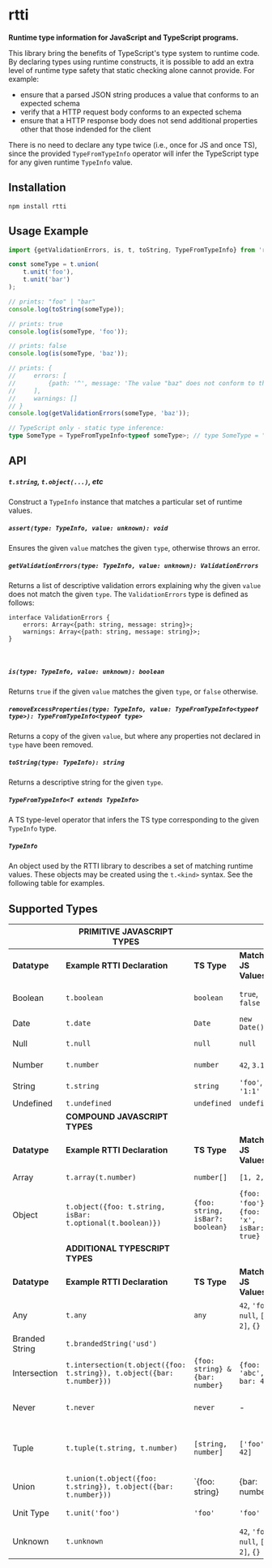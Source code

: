 # rtti

**Runtime type information for JavaScript and TypeScript programs.**

This library bring the benefits of TypeScript's type system to runtime code. By declaring types using runtime constructs, it is possible to add an extra level of runtime type safety that static checking alone cannot provide. For example:
- ensure that a parsed JSON string produces a value that conforms to an expected schema
- verify that a HTTP request body conforms to an expected schema
- ensure that a HTTP response body does not send additional properties other that those indended for the client

There is no need to declare any type twice (i.e., once for JS and once TS), since the provided `TypeFromTypeInfo` operator will infer the TypeScript type for any given runtime `TypeInfo` value.

## Installation

`npm install rtti`

## Usage Example

```ts
import {getValidationErrors, is, t, toString, TypeFromTypeInfo} from 'rtti';

const someType = t.union(
    t.unit('foo'),
    t.unit('bar')
);

// prints: "foo" | "bar"
console.log(toString(someType));

// prints: true
console.log(is(someType, 'foo'));

// prints: false
console.log(is(someType, 'baz'));

// prints: {
//     errors: [
//         {path: '^', message: 'The value "baz" does not conform to the union type'}
//     ],
//     warnings: []
// }
console.log(getValidationErrors(someType, 'baz'));

// TypeScript only - static type inference:
type SomeType = TypeFromTypeInfo<typeof someType>; // type SomeType = "foo" | "bar"
```


## API

##### `t.string`, `t.object(...)`, etc
Construct a `TypeInfo` instance that matches a particular set of runtime values.
<br/>

##### `assert(type: TypeInfo, value: unknown): void`
Ensures the given `value` matches the given `type`, otherwise throws an error.
<br/>

##### `getValidationErrors(type: TypeInfo, value: unknown): ValidationErrors`
Returns a list of descriptive validation errors explaining why the given `value` does not match the given `type`. The `ValidationErrors` type is defined as follows:
```
interface ValidationErrors {
    errors: Array<{path: string, message: string}>;
    warnings: Array<{path: string, message: string}>;
}
```
<br/>

##### `is(type: TypeInfo, value: unknown): boolean`
Returns `true` if the given `value` matches the given `type`, or `false` otherwise.
<br/>

##### `removeExcessProperties(type: TypeInfo, value: TypeFromTypeInfo<typeof type>): TypeFromTypeInfo<typeof type>`
Returns a copy of the given `value`, but where any properties not declared in `type` have been removed.
<br/>

##### `toString(type: TypeInfo): string`
Returns a descriptive string for the given `type`.
<br/>

##### `TypeFromTypeInfo<T extends TypeInfo>`
A TS type-level operator that infers the TS type corresponding to the given `TypeInfo` type.
<br/>

##### `TypeInfo`
An object used by the RTTI library to describes a set of matching runtime values. These objects may be created using the `t.<kind>` syntax. See the following table for examples.
<br/>


## Supported Types


|                | PRIMITIVE JAVASCRIPT TYPES                                   |                                  |                                           |                                              |
| -------------- | ------------------------------------------------------------ | -------------------------------- | ----------------------------------------- | -------------------------------------------- |
| **Datatype**   | **Example RTTI Declaration**                                 | **TS Type**                      | **Matching JS Values**                    | **Non-Matching JS Values**                   |
| Boolean        | `t.boolean`                                                  | `boolean`                        | `true`, `false`                           | `0`, `''`, `'yes'`, `null`                   |
| Date           | `t.date`                                                     | `Date`                           | `new Date()`                              | `'2020-01-01'`                               |
| Null           | `t.null`                                                     | `null`                           | `null`                                    | `undefined`, `0`                             |
| Number         | `t.number`                                                   | `number`                         | `42`, `3.14`                              | `'three'`, `false`                           |
| String         | `t.string`                                                   | `string`                         | `'foo'`, `'1:1'`                          | `42`, `{foo: 1}`                             |
| Undefined      | `t.undefined`                                                | `undefined`                      | `undefined`                               | `null`, `0`                                  |
|                | **COMPOUND JAVASCRIPT TYPES**                                |                                  |                                           |                                              |
| **Datatype**   | **Example RTTI Declaration**                                 | **TS Type**                      | **Matching JS Values**                    | **Non-Matching JS Values**                   |
| Array          | `t.array(t.number)`                                          | `number[]`                       | `[1, 2, 3]`                               | `123`, `[1, 'a']`                            |
| Object         | `t.object({foo: t.string, isBar: t.optional(t.boolean)})`    | `{foo: string, isBar?: boolean}` | `{foo: 'foo'}`, `{foo: 'x', isBar: true}` | `{bar: 'bar'}`, `{foo: true}`                |
|                | **ADDITIONAL TYPESCRIPT TYPES**                              |                                  |                                           |                                              |
| **Datatype**   | **Example RTTI Declaration**                                 | **TS Type**                      | **Matching JS Values**                    | **Non-Matching JS Values**                   |
| Any            | `t.any`                                                      | `any`                            | `42`, `'foo'`, `null`, `[1, 2]`, `{}`     | -                                            |
| Branded String | `t.brandedString('usd')`                                     |                                  |                                           |                                              |
| Intersection   | `t.intersection(t.object({foo: t.string}), t.object({bar: t.number}))` | `{foo: string} & {bar: number}`  | `{foo: 'abc', bar: 42}`                   | `{bar: 42}`                                  |
| Never          | `t.never`                                                    | `never`                          | -                                         | `42`, `'foo'`, `null`, `[1, 2]`, `{}`        |
| Tuple          | `t.tuple(t.string, t.number)`                                | `[string, number]`               | `['foo', 42]`                             | `['foo']`, `['foo', 'bar']`, `['foo', 4, 2]` |
| Union          | `t.union(t.object({foo: t.string}), t.object({bar: t.number}))` | `{foo: string} | {bar: number}`  | `{foo: 'abc'}`, `{bar: 42}`               | `{baz: 0}`, `{foo: 42}`                      |
| Unit Type      | `t.unit('foo')`                                              | `'foo'`                          | `'foo'`                                   | `'bar'`, `'abc'`, `42`                       |
| Unknown        | `t.unknown`                                                  |                                  | `42`, `'foo'`, `null`, `[1, 2]`, `{}`     | -                                            |

